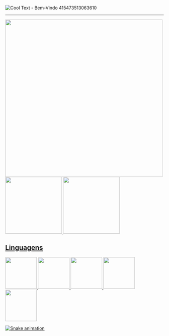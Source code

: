 
![Cool Text - Bem-Vindo 415473513063610](https://user-images.githubusercontent.com/104737544/179374656-90e08543-a5c1-42fc-a6e7-00b7389fcd2b.png)
<hr>

<img width="500px" src= "https://user-images.githubusercontent.com/104737544/179375287-304ae9d9-276d-4b8a-b28c-fdc60f92d7cd.png"/>


<div>
<a href="https://github.com/goncalves-costa">
<img height="180em" src="https://github-readme-stats.vercel.app/api/top-langs/?username=goncalves-costa&layout=compact&langs_count=7&theme=aura"/>
<img height="180em" src="https://github-readme-stats.vercel.app/api?username=goncalves-costa&show_icons=true&theme=aura&include_all_commits=true&count_private=true"/>
</div>

<h2>Linguagens</h2>
<div>
<img height= "100" src="https://cdn.jsdelivr.net/gh/devicons/devicon/icons/html5/html5-original.svg" />
<img height= "100" src="https://cdn.jsdelivr.net/gh/devicons/devicon/icons/css3/css3-original.svg" />
<img height= "100" src="https://cdn.jsdelivr.net/gh/devicons/devicon/icons/javascript/javascript-original.svg" />
<img height= "100" src="https://cdn.jsdelivr.net/gh/devicons/devicon/icons/csharp/csharp-original.svg" />
<img height= "100" src="https://cdn.jsdelivr.net/gh/devicons/devicon/icons/python/python-original.svg" />
          
</div>

![Snake animation](https://github.com/goncalves-costa/goncalves-costa/blob/output/github-contribution-grid-snake.svg)

